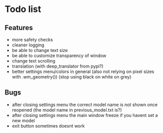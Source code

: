 # Todo list
## Features
  - more safety checks
  - cleaner logging
  - be able to change text size
  - be able to customize transparency of window
  - change text scrolling
  - translation (with deep_translator from pypi?)
  - better settings menu/colors in general (also not relying on pixel sizes with .wm_geometry()) (stop using black on white on grey)

## Bugs
  - after closing settings menu the correct model name is not shown once reopened (the model name in previous_model.txt is?)
  - after closing settings menu the main window freeze if you havent set a new model
  - exit button sometimes doesnt work